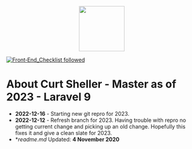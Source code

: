 <p align="center"><a href="https://learningukulele-dev.com" target="_blank">
    <img src="https://learningukulele.com/svg/logos/CSP-LU.svg" width="120"></a>
</p>

[![Front‑End_Checklist followed](https://img.shields.io/badge/Front‑End_Checklist-followed-brightgreen.svg)](https://github.com/thedaviddias/Front-End-Checklist/)

# About Curt Sheller - Master as of 2023 - Laravel 9

- **2022-12-16** - Starting new git repro for 2023.
- **2022-12-12** - Refresh branch for 2023. Having trouble with repro no getting current change and picking up an old change. Hopefully this fixes it and give a clean slate for 2023.
- **readme.md* Updated: **4 November 2020**
